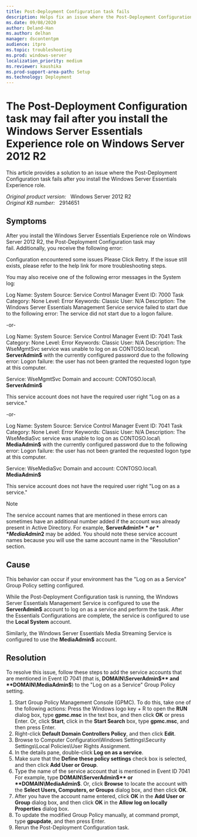 ```yaml
---
title: Post-Deployment Configuration task fails
description: Helps fix an issue where the Post-Deployment Configuration task fails after you install the Windows Server Essentials Experience role.
ms.date: 09/08/2020
author: Deland-Han
ms.author: delhan
manager: dscontentpm
audience: itpro
ms.topic: troubleshooting
ms.prod: windows-server
localization_priority: medium
ms.reviewer: kaushika
ms.prod-support-area-path: Setup
ms.technology: Deployment
---
```

# The Post-Deployment Configuration task may fail after you install the Windows Server Essentials Experience role on Windows Server 2012 R2

This article provides a solution to an issue where the Post-Deployment Configuration task fails after you install the Windows Server Essentials Experience role.

_Original product version:_ &nbsp; Windows Server 2012 R2  
_Original KB number:_ &nbsp; 2914651

## Symptoms

After you install the Windows Server Essentials Experience role on Windows Server 2012 R2, the Post-Deployment Configuration task may fail. Additionally, you receive the following error:  

Configuration encountered some issues 
 Please Click Retry. If the issue still exists, please refer to the help link for more troubleshooting steps. 

You may also receive one of the following error messages in the System log:  

Log Name: System 
 Source: Service Control Manager 
 Event ID: 7000 
 Task Category: None 
 Level: Error 
 Keywords: Classic 
 User: N/A 
 Description: 
 The Windows Server Essentials Management Service service failed to start due to the following error: 
 The service did not start due to a logon failure.  

-or-  

Log Name: System 
 Source: Service Control Manager 
 Event ID: 7041 
 Task Category: None 
 Level: Error 
 Keywords: Classic 
 User: N/A 
 Description: 
 The WseMgmtSvc service was unable to log on as CONTOSO.local\ **ServerAdmin$** with the currently configured password due to the following error: 
 Logon failure: the user has not been granted the requested logon type at this computer.  

Service: WseMgmtSvc 
 Domain and account: CONTOSO.local\ **ServerAdmin$**  

This service account does not have the required user right "Log on as a service."  

-or-  

Log Name: System 
 Source: Service Control Manager 
 Event ID: 7041 
 Task Category: None 
 Level: Error 
 Keywords: Classic 
 User: N/A 
 Description: 
 The WseMediaSvc service was unable to log on as CONTOSO.local\ **MediaAdmin$** with the currently configured password due to the following error: 
 Logon failure: the user has not been granted the requested logon type at this computer.  

Service: WseMediaSvc 
 Domain and account: CONTOSO.local\ **MediaAdmin$**  

This service account does not have the required user right "Log on as a service."  

> [!NOTE]
> The service account names that are mentioned in these errors can sometimes have an additional number added if the account was already present in Active Directory. For example, **ServerAdmin1$** or **MediaAdmin2$** may be added. You should note these service account names because you will use the same account name in the "Resolution" section. 

## Cause

This behavior can occur if your environment has the "Log on as a Service" Group Policy setting configured.

While the Post-Deployment Configuration task is running, the Windows Server Essentials Management Service is configured to use the **ServerAdmin$** account to log on as a service and perform the task. After the Essentials Configurations are complete, the service is configured to use the **Local System** account.  

Similarly, the Windows Server Essentials Media Streaming Service is configured to use the **MediaAdmin$** account. 

## Resolution

To resolve this issue, follow these steps to add the service accounts that are mentioned in Event ID 7041 (that is, **DOMAIN\ServerAdmin$** and **DOMAIN\MediaAdmin$**) to the "Log on as a Service" Group Policy setting.
1. Start Group Policy Management Console (GPMC). To do this, take one of the following actions: Press the Windows logo key + R to open the **RUN** dialog box, type **gpmc.msc** in the text box, and then click **OK** or press Enter. Or, click **Start**, click in the **Start Search** box, type **gpmc.msc**, and then press Enter.
2. Right-click **Default Domain Controllers Policy**, and then click **Edit**.
3. Browse to Computer Configuration\Windows Settings\Security Settings\Local Policies\User Rights Assignment.
4. In the details pane, double-click **Log on as a service**.
5. Make sure that the **Define these policy settings** check box is selected, and then click **Add User or Group**.
6. Type the name of the service account that is mentioned in Event ID 7041 For example, type **DOMAIN\ServerAdmin$** or **DOMAIN\MediaAdmin$**. Or, click **Browse** to locate the account with the **Select Users, Computers, or Groups** dialog box, and then click **OK**.
7. After you have the account name entered, click **OK** in the **Add User or Group** dialog box, and then click **OK** in the **Allow log on locally Properties** dialog box.
8. To update the modified Group Policy manually, at command prompt, type **gpupdate**, and then press Enter.
9. Rerun the Post-Deployment Configuration task.
